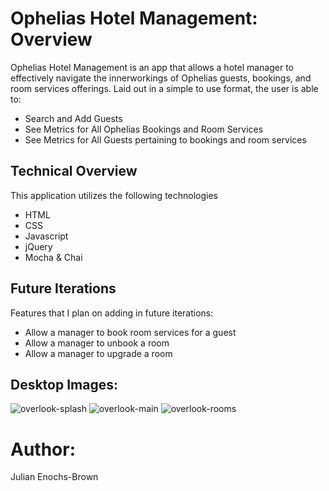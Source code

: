 # Ophelias Hotel Management: Overview

Ophelias Hotel Management is an app that allows a hotel manager to effectively navigate the innerworkings of Ophelias guests, bookings, and room services offerings. Laid out in a simple to use format, the user is able to:
  - Search and Add Guests
  - See Metrics for All Ophelias Bookings and Room Services
  - See Metrics for All Guests pertaining to bookings and room services

## Technical Overview

This application utilizes the following technologies
  - HTML
  - CSS
  - Javascript
  - jQuery
  - Mocha & Chai 

## Future Iterations

Features that I plan on adding in future iterations: 
  - Allow a manager to book room services for a guest
  - Allow a manager to unbook a room
  - Allow a manager to upgrade a room

## Desktop Images:

![overlook-splash](https://user-images.githubusercontent.com/48660739/65157717-b743e700-da20-11e9-802c-f0370aaa6fda.png)
![overlook-main](https://user-images.githubusercontent.com/48660739/65157704-b01cd900-da20-11e9-8013-b43edc8b1813.png)
![overlook-rooms](https://user-images.githubusercontent.com/48660739/65157732-bb700480-da20-11e9-8e95-9997f63b0cb0.png)


# Author:

Julian Enochs-Brown 
